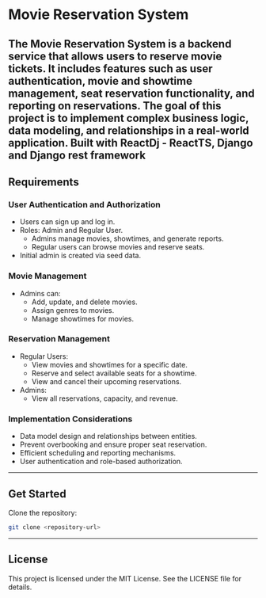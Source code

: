# Movie Reservation System

The **Movie Reservation System** is a backend service that allows users to reserve movie tickets. It includes features such as user authentication, movie and showtime management, seat reservation functionality, and reporting on reservations. The goal of this project is to implement complex business logic, data modeling, and relationships in a real-world application.
Built with ReactDj - ReactTS, Django and Django rest framework
---

## Requirements

### User Authentication and Authorization
- Users can sign up and log in.
- Roles: Admin and Regular User.
  - Admins manage movies, showtimes, and generate reports.
  - Regular users can browse movies and reserve seats.
- Initial admin is created via seed data.

### Movie Management
- Admins can:
  - Add, update, and delete movies.
  - Assign genres to movies.
  - Manage showtimes for movies.

### Reservation Management
- Regular Users:
  - View movies and showtimes for a specific date.
  - Reserve and select available seats for a showtime.
  - View and cancel their upcoming reservations.
- Admins:
  - View all reservations, capacity, and revenue.

### Implementation Considerations
- Data model design and relationships between entities.
- Prevent overbooking and ensure proper seat reservation.
- Efficient scheduling and reporting mechanisms.
- User authentication and role-based authorization.

---

## Get Started

Clone the repository:
```bash
git clone <repository-url>
```

---

## License
This project is licensed under the MIT License. See the LICENSE file for details.
